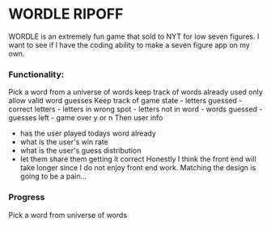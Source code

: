 # WORDLE RIPOFF
WORDLE is an extremely fun game that sold to NYT for low seven figures. I want to see if I have the coding ability to make a seven figure app on my own.

### Functionality:
Pick a word from a universe of words 
keep track of words already used
only allow valid word guesses 
Keep track of game state
    - letters guessed
    - correct letters
    - letters in wrong spot
    - letters not in word
    - words guessed
    - guesses left
    - game over y or n
Then user info
   - has the user played todays word already
   - what is the user's win rate
   - what is the user's guess distribution
   - let them share them getting it correct
Honestly I think the front end will take longer since I do not enjoy front end work. Matching the design is going to be a pain...


### Progress
Pick a word from universe of words
